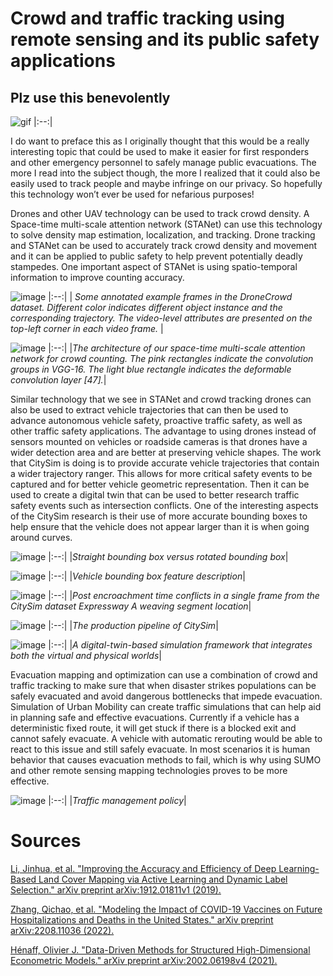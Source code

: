 #  Crowd and traffic tracking using remote sensing and its public safety applications
## Plz use this benevolently 

![gif](https://media.giphy.com/media/RJbX7sCugWT3A5prZC/giphy.gif)
|:--:|

I do want to preface this as I originally thought that this would be a really interesting topic that could be used to make it easier for first responders and other emergency personnel to safely manage public evacuations. The more I read into the subject though, the more I realized that it could also be easily used to track people and maybe infringe on our privacy. So hopefully this technology won’t ever be used for nefarious purposes!

Drones and other UAV technology can be used to track crowd density. A Space-time multi-scale attention network (STANet) can use this technology to solve density map estimation, localization, and tracking. Drone tracking and STANet can be used to accurately track crowd density and movement and it can be applied to public safety to help prevent potentially deadly stampedes. One important aspect of STANet is using spatio-temporal information to improve counting accuracy.

![image](https://user-images.githubusercontent.com/127619036/235059984-77392fc8-631a-4029-9951-b2cf108c9892.png)
|:--:|
| *Some annotated example frames in the DroneCrowd dataset. Different color indicates different object instance and the corresponding trajectory. The video-level attributes are presented on the top-left corner in each video frame.* |

![image](https://user-images.githubusercontent.com/127619036/235060082-c731f345-e1e6-41df-b949-68eddb80f830.png)
|:--:|
|*The architecture of our space-time multi-scale attention network for crowd counting. The pink rectangles indicate the convolution groups in VGG-16. The light blue rectangle indicates the deformable convolution layer [47].*|

Similar technology that we see in STANet and crowd tracking drones can also be used to extract vehicle trajectories that can then be used to advance autonomous vehicle safety, proactive traffic safety, as well as other traffic safety applications. The advantage to using drones instead of sensors mounted on vehicles or roadside cameras is that drones have a wider detection area and are better at preserving vehicle shapes. The work that CitySim is doing is to provide accurate vehicle trajectories that contain a wider trajectory ranger. This allows for more critical safety events to be captured and for better vehicle geometric representation. Then it can be used to create a digital twin that can be used to better research traffic safety events such as intersection conflicts. One of the interesting aspects of the CitySim research is their use of more accurate bounding boxes to help ensure that the vehicle does not appear larger than it is when going around curves.

![image](https://user-images.githubusercontent.com/127619036/235060180-5257c33d-dfd5-4fba-9b8f-2a36334c6a32.png)
|:--:|
|*Straight bounding box versus rotated bounding box*|

![image](https://user-images.githubusercontent.com/127619036/235060239-edb4e267-1ebc-4d16-ab63-0b91e5a1048e.png)
|:--:|
|*Vehicle bounding box feature description*|

![image](https://user-images.githubusercontent.com/127619036/235060351-97811407-95ea-43b7-bdb2-1ced95a00653.png)
|:--:|
|*Post encroachment time conflicts in a single frame from the CitySim dataset Expressway A weaving segment location*|

![image](https://user-images.githubusercontent.com/127619036/235060433-e92b270b-421c-4f1f-9817-1ad0114727fc.png)
|:--:|
|*The production pipeline of CitySim*|

![image](https://user-images.githubusercontent.com/127619036/235060579-de55e7fd-6521-4ee8-93f2-66b052eaf438.png)
|:--:|
|*A digital-twin-based simulation framework that integrates both the virtual and physical worlds*|

Evacuation mapping and optimization can use a combination of crowd and traffic tracking to make sure that when disaster strikes populations can be safely evacuated and avoid dangerous bottlenecks that impede evacuation. Simulation of Urban Mobility can create traffic simulations that can help aid in planning safe and effective evacuations. Currently if a vehicle has a deterministic fixed route, it will get stuck if there is a blocked exit and cannot safely evacuate. A vehicle with automatic rerouting would be able to react to this issue and still safely evacuate. In most scenarios it is human behavior that causes evacuation methods to fail, which is why using SUMO and other remote sensing mapping technologies proves to be more effective. 

![image](https://user-images.githubusercontent.com/127619036/235060675-483f1f45-db00-4b53-8879-4b32eb4dd42f.png)
|:--:|
|*Traffic management policy*|

# Sources
[Li, Jinhua, et al. "Improving the Accuracy and Efficiency of Deep Learning-Based Land Cover Mapping via Active Learning and Dynamic Label Selection." arXiv preprint arXiv:1912.01811v1 (2019).](https://arxiv.org/pdf/1912.01811v1.pdf)


[Zhang, Qichao, et al. "Modeling the Impact of COVID-19 Vaccines on Future Hospitalizations and Deaths in the United States." arXiv preprint arXiv:2208.11036 (2022).](https://arxiv.org/ftp/arxiv/papers/2208/2208.11036.pdf)


[Hénaff, Olivier J. "Data-Driven Methods for Structured High-Dimensional Econometric Models." arXiv preprint arXiv:2002.06198v4 (2021).](https://arxiv.org/pdf/2002.06198v4.pdf)
